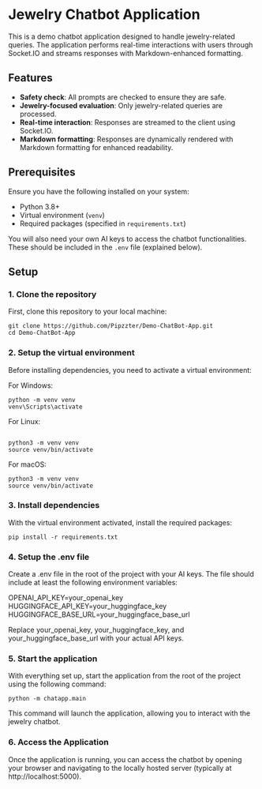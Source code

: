 # Jewelry Chatbot Application

This is a demo chatbot application designed to handle jewelry-related queries. The application performs real-time interactions with users through Socket.IO and streams responses with Markdown-enhanced formatting.

## Features

- **Safety check**: All prompts are checked to ensure they are safe.
- **Jewelry-focused evaluation**: Only jewelry-related queries are processed.
- **Real-time interaction**: Responses are streamed to the client using Socket.IO.
- **Markdown formatting**: Responses are dynamically rendered with Markdown formatting for enhanced readability.

## Prerequisites

Ensure you have the following installed on your system:

- Python 3.8+
- Virtual environment (`venv`)
- Required packages (specified in `requirements.txt`)

You will also need your own AI keys to access the chatbot functionalities. These should be included in the `.env` file (explained below).

## Setup

### 1. Clone the repository

First, clone this repository to your local machine:

```
git clone https://github.com/Pipzzter/Demo-ChatBot-App.git
cd Demo-ChatBot-App
```

### 2. Setup the virtual environment
Before installing dependencies, you need to activate a virtual environment:

For Windows:
```
python -m venv venv
venv\Scripts\activate
```
For Linux:
```

python3 -m venv venv
source venv/bin/activate
```
For macOS:
```
python3 -m venv venv
source venv/bin/activate
```

### 3. Install dependencies
With the virtual environment activated, install the required packages:

```
pip install -r requirements.txt
```

### 4. Setup the .env file
Create a .env file in the root of the project with your AI keys. The file should include at least the following environment variables:

OPENAI_API_KEY=your_openai_key
HUGGINGFACE_API_KEY=your_huggingface_key
HUGGINGFACE_BASE_URL=your_huggingface_base_url

Replace your_openai_key, your_huggingface_key, and your_huggingface_base_url with your actual API keys.

### 5. Start the application
With everything set up, start the application from the root of the project using the following command:
```
python -m chatapp.main
```
This command will launch the application, allowing you to interact with the jewelry chatbot.

### 6. Access the Application
Once the application is running, you can access the chatbot by opening your browser and navigating to the locally hosted server (typically at http://localhost:5000).
